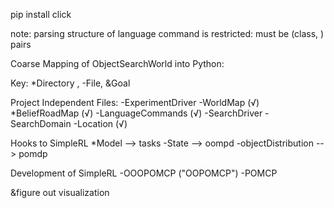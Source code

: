 pip install click

note: parsing structure of language command is restricted: must be (class, <rooms>) pairs

Coarse Mapping of ObjectSearchWorld into Python:

Key: *Directory , -File, &Goal

Project Independent Files:
-ExperimentDriver
-WorldMap (√)
*BeliefRoadMap (√)
-LanguageCommands (√)
-SearchDriver 
-SearchDomain
-Location (√)

Hooks to SimpleRL
*Model --> tasks
-State --> oompd
-objectDistribution --> pomdp

Development of SimpleRL
-OOOPOMCP ("OOPOMCP")
-POMCP

&figure out visualization